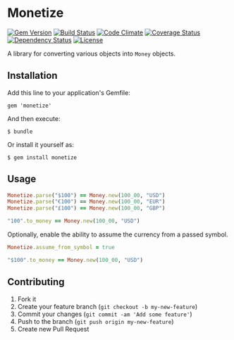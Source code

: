 # Monetize

[![Gem Version](https://badge.fury.io/rb/monetize.png)](http://badge.fury.io/rb/monetize)
[![Build Status](https://travis-ci.org/RubyMoney/monetize.png?branch=master)](https://travis-ci.org/RubyMoney/monetize)
[![Code Climate](https://codeclimate.com/github/RubyMoney/monetize.png)](https://codeclimate.com/github/RubyMoney/monetize)
[![Coverage Status](https://coveralls.io/repos/RubyMoney/monetize/badge.png)](https://coveralls.io/r/RubyMoney/monetize)
[![Dependency Status](https://gemnasium.com/RubyMoney/monetize.png)](https://gemnasium.com/RubyMoney/monetize)
[![License](http://img.shields.io/license/MIT.png?color=green)](http://opensource.org/licenses/MIT)

A library for converting various objects into `Money` objects.

## Installation

Add this line to your application's Gemfile:

    gem 'monetize'

And then execute:

    $ bundle

Or install it yourself as:

    $ gem install monetize

## Usage

```ruby
Monetize.parse("$100") == Money.new(100_00, "USD")
Monetize.parse("€100") == Money.new(100_00, "EUR")
Monetize.parse("£100") == Money.new(100_00, "GBP")

"100".to_money == Money.new(100_00, "USD")
```

Optionally, enable the ability to assume the currency from a passed symbol.

```ruby
Monetize.assume_from_symbol = true

"$100".to_money == Money.new(100_00, "USD")
```

## Contributing

1. Fork it
2. Create your feature branch (`git checkout -b my-new-feature`)
3. Commit your changes (`git commit -am 'Add some feature'`)
4. Push to the branch (`git push origin my-new-feature`)
5. Create new Pull Request
